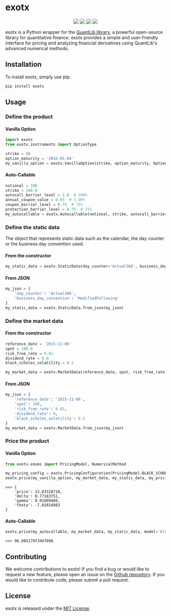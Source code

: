 # exotx

<p align="center">
    <img src="https://github.com/SebastienEveno/exotx/actions/workflows/python-package.yml/badge.svg?branch=master" />
    <a href="https://pypi.org/project/exotx" alt="Python Versions">
        <img src="https://img.shields.io/pypi/pyversions/exotx.svg?logo=python&logoColor=white" /></a>
    <a href="https://pypi.org/project/exotx" alt="PyPi">
        <img src="https://img.shields.io/pypi/v/exotx" /></a>
    <a href="https://pepy.tech/project/exotx" alt="Downloads">
        <img src="https://pepy.tech/badge/exotx" /></a>
</p>

exotx is a Python wrapper for the [QuantLib library](https://www.quantlib.org/), a powerful open-source library for
quantitative finance. exotx provides a simple and user-friendly interface for pricing and analyzing financial
derivatives using QuantLib's advanced numerical methods.

## Installation

To install exotx, simply use pip:

```sh
pip install exotx
```

## Usage

### Define the product

#### Vanilla Option

```python
import exotx
from exotx.instruments import OptionType

strike = 90
option_maturity = '2016-05-04'
my_vanilla_option = exotx.VanillaOption(strike, option_maturity, OptionType.CALL)
```

#### Auto-Callable

```python
notional = 100
strike = 100.0
autocall_barrier_level = 1.0  # 100%
annual_coupon_value = 0.03  # 3.00%
coupon_barrier_level = 0.75  # 75%
protection_barrier_level = 0.75  # 75%
my_autocallable = exotx.Autocallable(notional, strike, autocall_barrier_level, annual_coupon_value, coupon_barrier_level, protection_barrier_level)
```

### Define the static data

The object that represents static data such as the calendar, the day counter or the business day convention used.

#### From the constructor

```python
my_static_data = exotx.StaticData(day_counter='Actual360', business_day_convention='ModifiedFollowing')
```

#### From JSON

```python
my_json = {
    'day_counter': 'Actual360',
    'business_day_convention': 'ModifiedFollowing'
}
my_static_data = exotx.StaticData.from_json(my_json)
```

### Define the market data

#### From the constructor

```python
reference_date = '2015-11-06'
spot = 100.0
risk_free_rate = 0.01
dividend_rate = 0.0
black_scholes_volatility = 0.2

my_market_data = exotx.MarketData(reference_date, spot, risk_free_rate, dividend_rate, black_scholes_volatility=black_scholes_volatility)
```

#### From JSON

```python
my_json = {
    'reference_date': '2015-11-06',
    'spot': 100,
    'risk_free_rate': 0.01,
    'dividend_rate': 0,
    'black_scholes_volatility': 0.2
}
my_market_data = exotx.MarketData.from_json(my_json)
```

### Price the product

#### Vanilla Option
```python
from exotx.enums import PricingModel, NumericalMethod

my_pricing_config = exotx.PricingConfiguration(PricingModel.BLACK_SCHOLES, NumericalMethod.ANALYTIC, compute_greeks=True)
exotx.price(my_vanilla_option, my_market_data, my_static_data, my_pricing_config)
```
```plaintext
>>> { 
    'price': 13.83328710, 
    'delta': 0.77183751, 
    'gamma': 0.01609460, 
    'theta': -7.01024983
}
```

#### Auto-Callable
```python
exotx.price(my_autocallable, my_market_data, my_static_data, model='black-scholes')
```

```plaintext
>>> 96.08517973497098
```

## Contributing

We welcome contributions to exotx! If you find a bug or would like to request a new feature, please open an issue on
the [Github repository](https://github.com/sebastieneveno/exotx).
If you would like to contribute code, please submit a pull request.

## License

exotx is released under the [MIT License](https://opensource.org/licenses/MIT).
